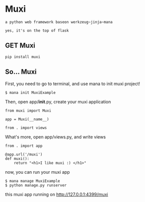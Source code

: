 Muxi
===

	a python web framework baseon werkzeug~jinja~mana

	yes, it's on the top of flask

## GET Muxi

	pip install muxi

## So... Muxi
First, you need to go to terminal, and use mana to init muxi project!

	$ mana init MuxiExample

Then, open app/__init__.py, create your muxi application

	from muxi import Muxi

	app = Muxi(__name__)

	from . import views

What's more, open app/views.py, and write views

	from . import app

	@app.url('/muxi')
	def muxi():
		return "<h1>I like muxi :) </h1>"

now, you can run your muxi app

	$ mana manage MuxiExample
	$ python manage.py runserver

this muxi app running on http://127.0.0.1:4399/muxi
